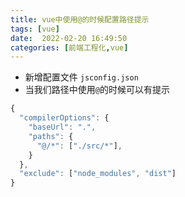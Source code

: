 ```yaml
---
title: vue中使用@的时候配置路径提示
tags: [vue]
date:  2022-02-20 16:49:50
categories: [前端工程化,vue]
---
```


- 新增配置文件 `jsconfig.json`
- 当我们路径中使用`@`的时候可以有提示 

```javascript
{
  "compilerOptions": {
    "baseUrl": ".",
    "paths": {
      "@/*": ["./src/*"],
    }
  },
  "exclude": ["node_modules", "dist"]
}
```
